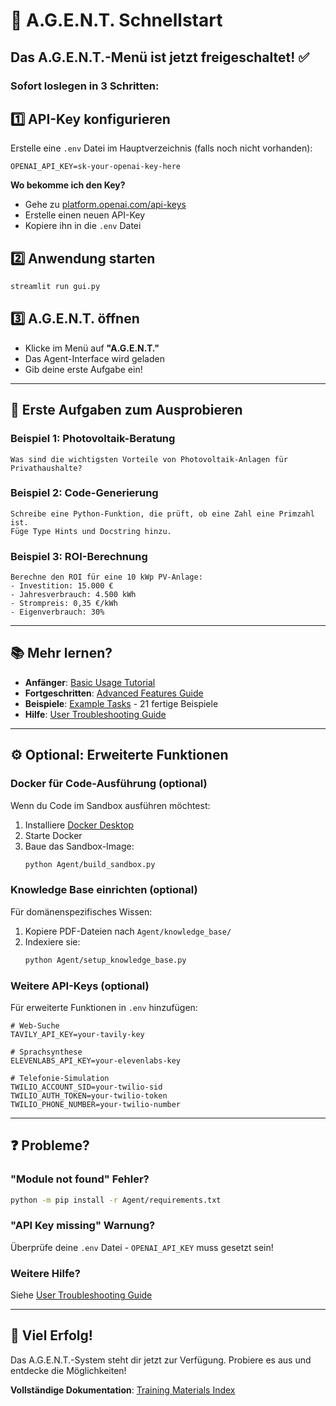 # 🚀 A.G.E.N.T. Schnellstart

## Das A.G.E.N.T.-Menü ist jetzt freigeschaltet! ✅

### Sofort loslegen in 3 Schritten:

## 1️⃣ API-Key konfigurieren

Erstelle eine `.env` Datei im Hauptverzeichnis (falls noch nicht vorhanden):

```env
OPENAI_API_KEY=sk-your-openai-key-here
```

**Wo bekomme ich den Key?**
- Gehe zu [platform.openai.com/api-keys](https://platform.openai.com/api-keys)
- Erstelle einen neuen API-Key
- Kopiere ihn in die `.env` Datei

## 2️⃣ Anwendung starten

```bash
streamlit run gui.py
```

## 3️⃣ A.G.E.N.T. öffnen

- Klicke im Menü auf **"A.G.E.N.T."**
- Das Agent-Interface wird geladen
- Gib deine erste Aufgabe ein!

---

## 🎯 Erste Aufgaben zum Ausprobieren

### Beispiel 1: Photovoltaik-Beratung
```
Was sind die wichtigsten Vorteile von Photovoltaik-Anlagen für Privathaushalte?
```

### Beispiel 2: Code-Generierung
```
Schreibe eine Python-Funktion, die prüft, ob eine Zahl eine Primzahl ist.
Füge Type Hints und Docstring hinzu.
```

### Beispiel 3: ROI-Berechnung
```
Berechne den ROI für eine 10 kWp PV-Anlage:
- Investition: 15.000 €
- Jahresverbrauch: 4.500 kWh
- Strompreis: 0,35 €/kWh
- Eigenverbrauch: 30%
```

---

## 📚 Mehr lernen?

- **Anfänger**: [Basic Usage Tutorial](Agent/BASIC_USAGE_TUTORIAL.md)
- **Fortgeschritten**: [Advanced Features Guide](Agent/ADVANCED_FEATURES_GUIDE.md)
- **Beispiele**: [Example Tasks](Agent/EXAMPLE_TASKS.md) - 21 fertige Beispiele
- **Hilfe**: [User Troubleshooting Guide](Agent/USER_TROUBLESHOOTING_GUIDE.md)

---

## ⚙️ Optional: Erweiterte Funktionen

### Docker für Code-Ausführung (optional)
Wenn du Code im Sandbox ausführen möchtest:

1. Installiere [Docker Desktop](https://www.docker.com/products/docker-desktop/)
2. Starte Docker
3. Baue das Sandbox-Image:
   ```bash
   python Agent/build_sandbox.py
   ```

### Knowledge Base einrichten (optional)
Für domänenspezifisches Wissen:

1. Kopiere PDF-Dateien nach `Agent/knowledge_base/`
2. Indexiere sie:
   ```bash
   python Agent/setup_knowledge_base.py
   ```

### Weitere API-Keys (optional)
Für erweiterte Funktionen in `.env` hinzufügen:

```env
# Web-Suche
TAVILY_API_KEY=your-tavily-key

# Sprachsynthese
ELEVENLABS_API_KEY=your-elevenlabs-key

# Telefonie-Simulation
TWILIO_ACCOUNT_SID=your-twilio-sid
TWILIO_AUTH_TOKEN=your-twilio-token
TWILIO_PHONE_NUMBER=your-twilio-number
```

---

## ❓ Probleme?

### "Module not found" Fehler?
```bash
python -m pip install -r Agent/requirements.txt
```

### "API Key missing" Warnung?
Überprüfe deine `.env` Datei - `OPENAI_API_KEY` muss gesetzt sein!

### Weitere Hilfe?
Siehe [User Troubleshooting Guide](Agent/USER_TROUBLESHOOTING_GUIDE.md)

---

## 🎉 Viel Erfolg!

Das A.G.E.N.T.-System steht dir jetzt zur Verfügung. Probiere es aus und entdecke die Möglichkeiten!

**Vollständige Dokumentation**: [Training Materials Index](Agent/TRAINING_MATERIALS_INDEX.md)
